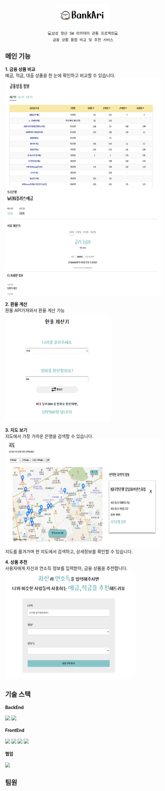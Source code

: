 <div align='center'>
    <img src='./readme/image1.png'/>  

    💻삼성 청년 SW 아카데미 관통 프로젝트💻
    금융 상품 통합 비교 및 추천 서비스
</div>

## 메인 기능
**1. 금융 상품 비교**   
    예금, 적금, 대출 상품을 한 눈에 확인하고 비교할 수 있습니다.  
    <img src='./readme/image2.png' height='350px'/>   
    <img src='./readme/image3.png' height='350px'/> 

**2. 환율 계산**  
    환율 API가져와서 환율 계산 가능  
    <img src='./readme/image4.png' height='350px'/> 

**3. 지도 보기**  
   지도에서 가장 가까운 은행을 검색할 수 있습니다.  
   <img src='./readme/image5.png' height='350px'/>   
   지도를 옮겨가며 현 지도에서 검색하고, 상세정보를 확인할 수 있습니다.  

**4. 상품 추천**  
    사용자에게 자산과 연소득 정보를 입력받아, 금융 상품을 추천합니다.  
    <img src='./readme/image6.png' height='350px'/>  


## 기술 스택
#### BackEnd
<div display='flex'>
    <img src="https://img.shields.io/badge/django-174435?style=for-the-badge&logo=Django&logoColor=white">
    <img src="https://img.shields.io/badge/Python-black?style=for-the-badge&logo=Python&logoColor=white">
</div>


#### FrontEnd
<div display='flex'>
    <img src="https://img.shields.io/badge/Vue.js-6fb486?style=for-the-badge&logo=Vue.js&logoColor=3a4f63">
    <img src="https://img.shields.io/badge/Vite-white?style=for-the-badge&logo=vite&logoColor=9e77f5">
    <img src="https://img.shields.io/badge/JavaScript-f7e025?style=for-the-badge&logo=JavaScript&logoColor=black">
    <img src="https://img.shields.io/badge/bootstrap-white?style=for-the-badge&logo=bootstrap&logoColor=6514dd">
</div>

#### 협업
<img src="https://img.shields.io/badge/git.js-black?style=for-the-badge&logo=Git">

## 팀원
